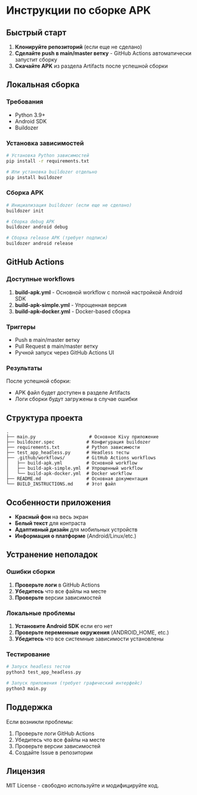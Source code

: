 # Инструкции по сборке APK

## Быстрый старт

1. **Клонируйте репозиторий** (если еще не сделано)
2. **Сделайте push в main/master ветку** - GitHub Actions автоматически запустит сборку
3. **Скачайте APK** из раздела Artifacts после успешной сборки

## Локальная сборка

### Требования
- Python 3.9+
- Android SDK
- Buildozer

### Установка зависимостей

```bash
# Установка Python зависимостей
pip install -r requirements.txt

# Или установка buildozer отдельно
pip install buildozer
```

### Сборка APK

```bash
# Инициализация buildozer (если еще не сделано)
buildozer init

# Сборка debug APK
buildozer android debug

# Сборка release APK (требует подписи)
buildozer android release
```

## GitHub Actions

### Доступные workflows

1. **build-apk.yml** - Основной workflow с полной настройкой Android SDK
2. **build-apk-simple.yml** - Упрощенная версия
3. **build-apk-docker.yml** - Docker-based сборка

### Триггеры

- Push в main/master ветку
- Pull Request в main/master ветку  
- Ручной запуск через GitHub Actions UI

### Результаты

После успешной сборки:
- APK файл будет доступен в разделе Artifacts
- Логи сборки будут загружены в случае ошибки

## Структура проекта

```
.
├── main.py                    # Основное Kivy приложение
├── buildozer.spec            # Конфигурация buildozer
├── requirements.txt          # Python зависимости
├── test_app_headless.py      # Headless тесты
├── .github/workflows/        # GitHub Actions workflows
│   ├── build-apk.yml         # Основной workflow
│   ├── build-apk-simple.yml  # Упрощенный workflow
│   └── build-apk-docker.yml  # Docker workflow
├── README.md                 # Основная документация
└── BUILD_INSTRUCTIONS.md     # Этот файл
```

## Особенности приложения

- **Красный фон** на весь экран
- **Белый текст** для контраста
- **Адаптивный дизайн** для мобильных устройств
- **Информация о платформе** (Android/Linux/etc.)

## Устранение неполадок

### Ошибки сборки

1. **Проверьте логи** в GitHub Actions
2. **Убедитесь** что все файлы на месте
3. **Проверьте** версии зависимостей

### Локальные проблемы

1. **Установите Android SDK** если его нет
2. **Проверьте переменные окружения** (ANDROID_HOME, etc.)
3. **Убедитесь** что все системные зависимости установлены

### Тестирование

```bash
# Запуск headless тестов
python3 test_app_headless.py

# Запуск приложения (требует графический интерфейс)
python3 main.py
```

## Поддержка

Если возникли проблемы:
1. Проверьте логи GitHub Actions
2. Убедитесь что все файлы на месте
3. Проверьте версии зависимостей
4. Создайте Issue в репозитории

## Лицензия

MIT License - свободно используйте и модифицируйте код.